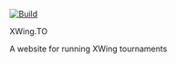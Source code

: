 [![Build](https://github.com/philpursglove/XWing.TO/actions/workflows/dotnet.yml/badge.svg)](https://github.com/philpursglove/XWing.TO/actions/workflows/dotnet.yml)

XWing.TO

A website for running XWing tournaments
